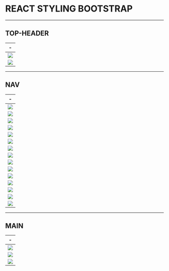 # REACT STYLING BOOTSTRAP


---
TOP-HEADER
---
|-|
|-|
|<img src="./IMG/TOPHEADER/1.png" />|
|<img src="./IMG/TOPHEADER/2.png" />|



---
NAV
---
|-|
|-|
|<img src="./IMG/NAV/1.png" />|
|<img src="./IMG/NAV/2.png" />|
|<img src="./IMG/NAV/3.png" />|
|<img src="./IMG/NAV/4.png" />|
|<img src="./IMG/NAV/5.png" />|
|<img src="./IMG/NAV/6.png" />|
|<img src="./IMG/NAV/7.png" />|
|<img src="./IMG/NAV/8.png" />|
|<img src="./IMGNAV//9.png" />|
|<img src="./IMG/NAV/10.png" />|
|<img src="./IMG/NAV/11.png" />|
|<img src="./IMG/NAV/12.png" />|
|<img src="./IMG/NAV/13.png" />|
|<img src="./IMG/NAV/14.png" />|
|<img src="./IMG/NAV/15.png" />|

---
MAIN
---
|-|
|-|
|<img src="./IMG/MAIN/1.png" />|
|<img src="./IMG/MAIN/2.png" />|
|<img src="./IMG/MAIN/3.png" />|

